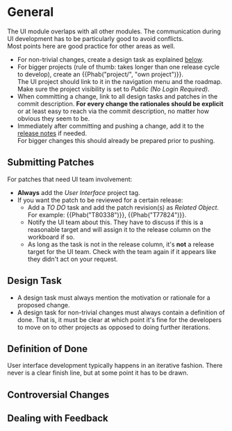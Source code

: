 # General

The UI module overlaps with all other modules. The communication during UI
development has to be particularly good to avoid conflicts.  
Most points here are good practice for other areas as well.

* For non-trivial changes, create a design task as explained
  [below](#design-task).
* For bigger projects (rule of thumb: takes longer than one release cycle to
  develop), create an {{Phab("project/", "own project")}}.  
  The UI project should link to it in the navigation menu and the roadmap. Make
  sure the project visibility is set to _Public (No Login Required)_.
* When committing a change, link to all design tasks and patches in the commit
  description. __For every change the rationales should be explicit__ or at
  least easy to reach via the commit description, no matter how obvious they
  seem to be.
* Immediately after committing and pushing a change, add it to the [release
  notes](https://wiki.blender.org/wiki/Reference/Release_Notes) if needed.  
  For bigger changes this should already be prepared prior to pushing.

## Submitting Patches

For patches that need UI team involvement:

 * __Always__ add the _User Interface_ project tag.
 * If you want the patch to be reviewed for a certain release:
    * Add a _TO DO_ task and add the patch revision(s) as _Related Object_. For
      example: {{Phab("T80338")}}, {{Phab("T77824")}}.
    * Notify the UI team about this. They have to discuss if this is a
      reasonable target and will assign it to the release column on the
      workboard if so.
    * As long as the task is not in the release column, it's __not__ a release
      target for the UI team. Check with the team again if it appears like they
      didn't act on your request.


## Design Task

* A design task must always mention the motivation or rationale for a proposed
  change.
* A design task for non-trivial changes must always contain a definition of
  done. That is, it must be clear at which point it's fine for the developers to
  move on to other projects as opposed to doing further iterations.

## Definition of Done

User interface development typically happens in an iterative fashion. There
never is a clear finish line, but at some point it has to be drawn.

## Controversial Changes

## Dealing with Feedback

